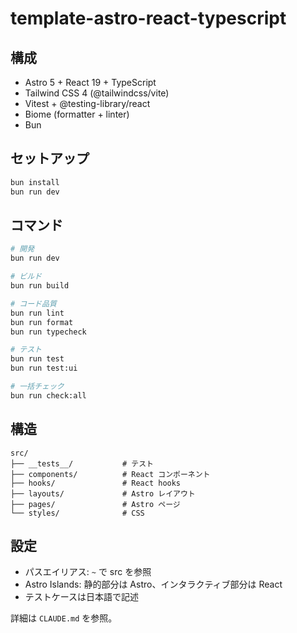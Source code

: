 # template-astro-react-typescript

## 構成

- Astro 5 + React 19 + TypeScript
- Tailwind CSS 4 (@tailwindcss/vite)
- Vitest + @testing-library/react
- Biome (formatter + linter)
- Bun

## セットアップ

```bash
bun install
bun run dev
```

## コマンド

```bash
# 開発
bun run dev

# ビルド
bun run build

# コード品質
bun run lint
bun run format
bun run typecheck

# テスト
bun run test
bun run test:ui

# 一括チェック
bun run check:all
```

## 構造

```text
src/
├── __tests__/           # テスト
├── components/          # React コンポーネント
├── hooks/               # React hooks
├── layouts/             # Astro レイアウト
├── pages/               # Astro ページ
└── styles/              # CSS
```

## 設定

- パスエイリアス: `~` で src を参照
- Astro Islands: 静的部分は Astro、インタラクティブ部分は React
- テストケースは日本語で記述

詳細は `CLAUDE.md` を参照。
